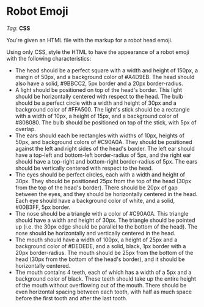 # Robot Emoji

_Tag_: **CSS**

You're given an HTML file with the markup for a robot head emoji.

Using only CSS, style the HTML to have the appearance of a robot emoji with the following characteristics:

- The head should be a perfect square with a width and height of 150px, a margin of 50px, and a background color of #A4D9EB. The head should also have a solid, #9BBCC2, 5px border and a 20px border-radius.
- A light should be positioned on top of the head's border. This light should be horizontally centered with respect to the head. The bulb should be a perfect circle with a width and height of 30px and a background color of #FFA500. The light's stick should be a rectangle with a width of 10px, a height of 15px, and a background color of #808080. The bulb should be positioned on top of the stick, with 5px of overlap.
- The ears should each be rectangles with widths of 10px, heights of 50px, and background colors of #C90A0A. They should be positioned against the left and right sides of the head's border. The left ear should have a top-left and bottom-left border-radius of 5px, and the right ear should have a top-right and bottom-right border-radius of 5px. The ears should be vertically centered with respect to the head.
- The eyes should be perfect circles, each with a width and height of 30px. They should be positioned 25px from the top of the head (30px from the top of the head's border). There should be 20px of gap between the eyes, and they should be horizontally centered in the head. Each eye should have a background color of white, and a solid, #00B3FF, 5px border.
- The nose should be a triangle with a color of #C90A0A. This triangle should have a width and height of 30px. The triangle should be pointed up (i.e. the 30px edge should be parallel to the bottom of the head). The nose should be horizontally and vertically centered in the head.
- The mouth should have a width of 100px, a height of 25px and a background color of #DEDEDE, and a solid, black, 1px border with a 20px border-radius. The mouth should be 25px from the bottom of the head (30px from the bottom of the head's border), and it should be horizontally centered.
- The mouth contains 4 teeth, each of which has a width of a 5px and a background color of black. These teeth should take up the entire height of the mouth without overflowing out of the mouth. There should be even horizontal spacing between each tooth, with half as much space before the first tooth and after the last tooth.
